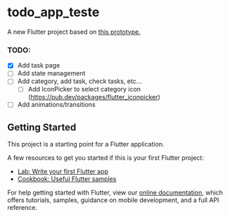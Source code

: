 # todo_app_teste

A new Flutter project based on [this prototype.](https://dribbble.com/shots/6581661/attachments/6581661-To-Do-App-Task-manager-concept?mode=media)


### TODO:
- [x] Add task page
- [ ] Add state management
- [ ] Add category, add task, check tasks, etc...
    - [ ] Add IconPicker to select category icon (https://pub.dev/packages/flutter_iconpicker)
- [ ] Add animations/transitions

## Getting Started

This project is a starting point for a Flutter application.

A few resources to get you started if this is your first Flutter project:

- [Lab: Write your first Flutter app](https://flutter.dev/docs/get-started/codelab)
- [Cookbook: Useful Flutter samples](https://flutter.dev/docs/cookbook)

For help getting started with Flutter, view our
[online documentation](https://flutter.dev/docs), which offers tutorials,
samples, guidance on mobile development, and a full API reference.
